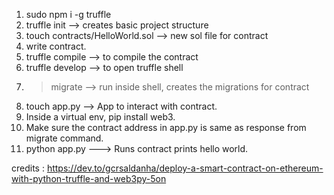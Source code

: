 1. sudo npm i -g truffle
2. truffle init --> creates basic project structure
3. touch contracts/HelloWorld.sol --> new sol file for contract
4. write contract.
5. truffle compile --> to compile the contract
6. truffle develop --> to open truffle shell
7. > migrate --> run inside shell, creates the migrations for contract
8. touch app.py --> App to interact with contract.
9. Inside a virtual env, pip install web3.
10. Make sure the contract address in app.py is same as response from migrate command.
11. python app.py ---> Runs contract prints hello world.

credits : https://dev.to/gcrsaldanha/deploy-a-smart-contract-on-ethereum-with-python-truffle-and-web3py-5on